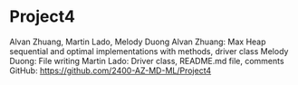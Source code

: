# Project4
Alvan Zhuang, Martin Lado, Melody Duong
Alvan Zhuang: Max Heap sequential and optimal implementations with methods, driver class
Melody Duong: File writing
Martin Lado: Driver class, README.md file, comments
GitHub: https://github.com/2400-AZ-MD-ML/Project4
